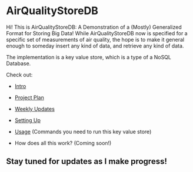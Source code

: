 # AirQualityStoreDB

Hi! This is AirQualityStoreDB: A Demonstration of a (Mostly) Generalized Format for Storing Big Data!
While AirQualityStoreDB now is specified for a specific set of measurements of air quality, the hope is to make it general enough to someday insert any kind of data, and retrieve any kind of data.

The implementation is a key value store, which is a type of a NoSQL Database.

Check out:

- [Intro](https://github.com/Bookworm100/AirQualityStoreDB/blob/master/Intro.md)

- [Project Plan](https://github.com/Bookworm100/AirQualityStoreDB/blob/master/Project%20Plan.md)

- [Weekly Updates](https://github.com/Bookworm100/AirQualityStoreDB/blob/master/Weekly%20Updates.md)

- [Setting Up](https://github.com/Bookworm100/AirQualityStoreDB/blob/master/Setup.md)

- [Usage](https://github.com/Bookworm100/AirQualityStoreDB/blob/master/Usage.md) (Commands you need to run this key value store)

- How does all this work? (Coming soon!)





## Stay tuned for updates as I make progress!
